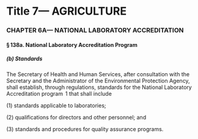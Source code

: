 
# Title 7— AGRICULTURE
### CHAPTER 6A— NATIONAL LABORATORY ACCREDITATION
#### § 138a. National Laboratory Accreditation Program
##### (b) Standards

The Secretary of Health and Human Services, after consultation with the Secretary and the Administrator of the Environmental Protection Agency, shall establish, through regulations, standards for the National Laboratory Accreditation program  1 that shall include

(1) standards applicable to laboratories;

(2) qualifications for directors and other personnel; and

(3) standards and procedures for quality assurance programs.
